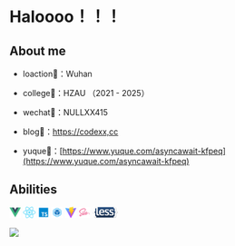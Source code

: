 # Haloooo！！！

## About me

- loaction🏡：Wuhan

- college🚥：HZAU （2021 - 2025）

- wechat💌：NULLXX415

- blog🔗：[https://codexx,cc](https://codexx.cc)

- yuque🔗：[https://www.yuque.com/asyncawait-kfpeq](https://www.yuque.com/asyncawait-kfpeq)

 

## Abilities

<a href="https://v3.cn.vuejs.org"><code><img height="20" src="./images/vue.png"></code></a>
<a href="https://reactjs.org/"><code><img height="20" src="./images/react.svg"></code></a>
<a href="https://www.tslang.cn/index.html"><code><img height="20" src="./images/typescript.png"></code></a>
<a href="https://webpack.js.org/"><code><img height="20" src="./images/webpack.svg"></code></a>
<a href="https://cn.vitejs.dev"><code><img height="20" src="./images/vite.png"></code></a>
<a href="https://sass-lang.com"><code><img height="20" src="./images/sass2.png"></code></a>
<a href="https://sass-lang.com"><code><img height="20" src="./images/less.png"></code></a>

![](https://github-readme-stats.vercel.app/api/top-langs/?username=Bluex-xx&layout=compact&langs_count=6)
